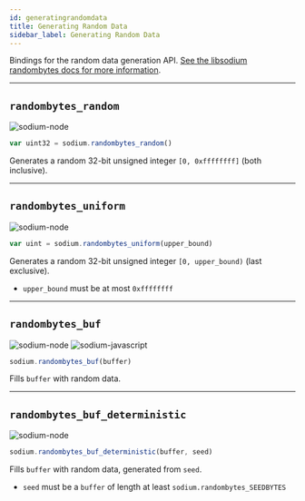 ```yaml
---
id: generatingrandomdata
title: Generating Random Data
sidebar_label: Generating Random Data
---
```


Bindings for the random data generation API. [See the libsodium randombytes docs for more information](https://download.libsodium.org/doc/generating_random_data/).
***
## `randombytes_random`
![sodium-node][node]
``` js
var uint32 = sodium.randombytes_random() 
```
Generates a random 32-bit unsigned integer `[0, 0xffffffff]` (both inclusive).
***
## `randombytes_uniform`
![sodium-node][node]
``` js
var uint = sodium.randombytes_uniform(upper_bound)
```
Generates a random 32-bit unsigned integer `[0, upper_bound)` (last exclusive).
* `upper_bound` must be at most `0xffffffff`
***
## `randombytes_buf`
![sodium-node][node] ![sodium-javascript][js]
``` js
sodium.randombytes_buf(buffer)
```
Fills `buffer` with random data.
***
## `randombytes_buf_deterministic` 
![sodium-node][node]
``` js
sodium.randombytes_buf_deterministic(buffer, seed)
```
Fills `buffer` with random data, generated from `seed`.
* `seed` must be a `buffer` of length at least `sodium.randombytes_SEEDBYTES`


[js]: /docusaurus/img/icon_js.svg
[node]: /docusaurus/img/nodejs-icon.svg
